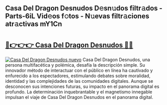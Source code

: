 ## Casa Del Dragon Desnudos D𝚎sn𝚞dos filtr𝚊dos - Parts-6iL Vid𝚎os f𝚘tos - N𝚞evas filtr𝚊ciones atr𝚊ctivas mY1Cn

# <h2><a href="http://mb21fp2.tromn.icu/?c=Casa+Del+Dragon+Desnudos">🔗👉👉👉 Casa Del Dragon Desnudos 🔗🔗</a></h2>

[![Casa Del Dragon Desnudos nuevo](https://i.imgur.com/pEAQMta.gif)](http://mb21fp2.tromn.icu/?c=Casa+Del+Dragon+Desnudos)
Casa Del Dragon Desnudos, una persona multifacética y polémica, desafía la descripción simple. Su innovador método de interactuar con el público en línea ha cautivado y enfurecido a los espectadores, estimulando debates sobre moralidad, identidad y las complejidades de las comunidades digitales. Aunque se desconocen sus intenciones futuras, su impacto en el panorama digital es profundo. La determinación inquebrantable y el magnetismo innegable impulsan el viaje de Casa Del Dragon Desnudos en el panorama digital.
